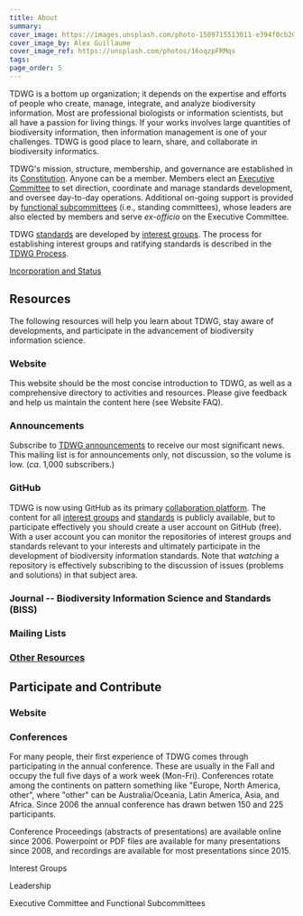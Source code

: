 ```yaml
---
title: About
summary: 
cover_image: https://images.unsplash.com/photo-1509715513011-e394f0cb20c4
cover_image_by: Alex Guillaume
cover_image_ref: https://unsplash.com/photos/16oqzpFRMqs
tags: 
page_order: 5
---
```


TDWG is a bottom up organization; it depends on the expertise and efforts of people who create, manage, integrate, and analyze biodiversity information. Most are professional biologists or information scientists, but all have a passion for living things. If your works involves large quantities of biodiversity information, then information management is one of your challenges. TDWG is good place to learn, share, and collaborate in biodiversity informatics.

TDWG's mission, structure, membership, and governance are established in its [Constitution]().  Anyone can be a member.  Members elect an [Executive Committee]() to set direction, coordinate and manage standards development, and oversee day-to-day operations.  Additional on-going support is provided by [functional subcommittees]() (i.e., standing committees), whose leaders are also elected by members and serve _ex-officio_ on the Executive Committee.  

TDWG [standards]() are developed by [interest groups](). The process for establishing interest groups and ratifying standards is described in the [TDWG Process]().  

[Incorporation and Status]()

## Resources

The following resources will help you learn about TDWG, stay aware of developments, and participate in the advancement of biodiversity information science.

### Website

This website should be the most concise introduction to TDWG, as well as a comprehensive directory to activities and resources. Please give feedback and help us maintain the content here (see Website FAQ).

### Announcements

Subscribe to [TDWG announcements]() to receive our most significant news. This mailing list is for announcements only, not discussion, so the volume is low. (_ca_. 1,000 subscribers.)

### GitHub

TDWG is now using GitHub as its primary [collaboration platform](https://github.com/tdwg). The content for all [interest groups](../../community/) and [standards](../../standards/) is publicly available, but to participate effectively you should create a user account on GitHub (free). With a user account you can monitor the repositories of interest groups and standards relevant to your interests and ultimately participate in the development of biodiversity information standards.  Note that *watching* a repository is effectively subscribing to the discussion of issues (problems and solutions) in that subject area.

### Journal -- Biodiversity Information Science and Standards (BISS)

### Mailing Lists


### [Other Resources]()


## Participate and Contribute

### Website

### Conferences

For many people, their first experience of TDWG comes through participating in the annual conference. These are usually in the Fall and occupy the full five days of a work week (Mon-Fri).  Conferences rotate among the continents on pattern something like "Europe, North America, other", where "other" can be Australia/Oceania, Latin America, Asia, and Africa. Since 2006 the annual conference has drawn betwen 150 and 225 participants.

Conference Proceedings (abstracts of presentations) are available online since 2006. Powerpoint or PDF files are available for many presentations since 2008, and recordings are available for most presentations since 2015.

Interest Groups

Leadership

Executive Committee and Functional Subcommittees
